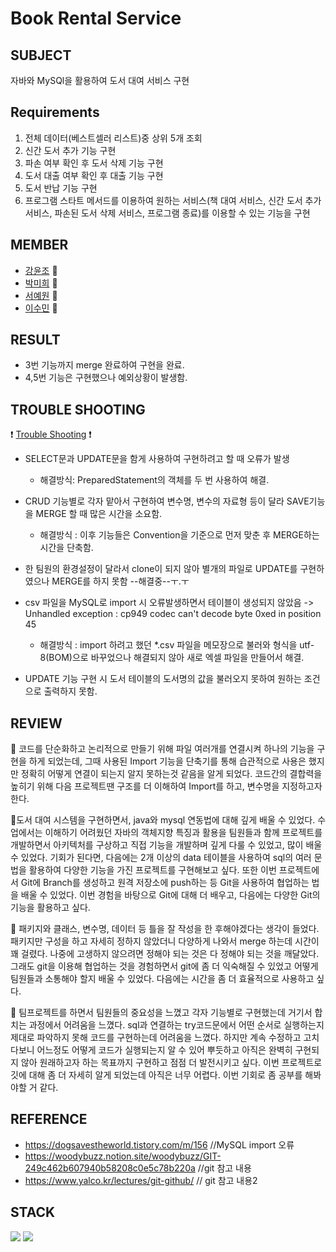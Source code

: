 # Book Rental Service


## SUBJECT 
자바와 MySQl을 활용하여 도서 대여 서비스 구현

## Requirements
1) 전체 데이터(베스트셀러 리스트)중 상위 5개 조회
2) 신간 도서 추가 기능 구현
3) 파손 여부 확인 후 도서 삭제 기능 구현
4) 도서 대출 여부 확인 후 대출 기능 구현
5) 도서 반납 기능 구현
6) 프로그램 스타트 메서드를 이용하여 원하는 서비스(책 대여 서비스, 신간 도서 추가 서비스, 파손된 도서 삭제 서비스, 프로그램 종료)를 이용할 수 있는 기능을 구현


## MEMBER
* [강윤조](https://github.com/YunJo0618) 🌷
* [박미희](https://github.com/PMH2906) 🌼
* [서예원](https://github.com/woodybuzz02) 🌻
* [이수민](https://github.com/Leesumin0424) 🌹


## RESULT
- 3번 기능까지 merge 완료하여 구현을 완료.
- 4,5번 기능은 구현했으나 예외상황이 발생함.

## TROUBLE SHOOTING
:exclamation: [Trouble Shooting](./TroubleShooting.md) :exclamation:
- SELECT문과 UPDATE문을 함게 사용하여 구현하려고 할 때 오류가 발생 
  - 해결방식:  PreparedStatement의 객체를 두 번 사용하여 해결.
 
- CRUD 기능별로 각자 맡아서 구현하여 변수명, 변수의 자료형 등이 달라 SAVE기능을 MERGE 할 때 많은 시간을 소요함.
  - 해결방식 : 이후 기능들은 Convention을 기준으로 먼저 맞춘 후 MERGE하는 시간을 단축함. 

- 한 팀원의 환경설정이 달라서 clone이 되지 않아 별개의 파일로 UPDATE를 구현하였으나 MERGE를 하지 못함 --해결중--ㅜ.ㅜ
 
- csv 파일을 MySQL로 import 시 오류발생하면서 테이블이 생성되지 않았음 -> Unhandled exception : cp949 codec can't decode byte 0xed in position 45
  - 해결방식 : import 하려고 했던 *.csv 파일을 메모장으로 불러와 형식을 utf-8(BOM)으로 바꾸었으나 해결되지 않아 새로 엑셀 파일을 만들어서 해결.

- UPDATE 기능 구현 시 도서 테이블의 도서명의 값을 불러오지 못하여 원하는 조건으로 출력하지 못함.


## REVIEW
🌷 코드를 단순화하고 논리적으로 만들기 위해 파일 여러개를 연결시켜 하나의 기능을 구현을 하게 되었는데, 
   그때 사용된 Import 기능을 단축기를 통해 습관적으로 사용은 했지만 정확히 어떻게 연결이 되는지 알지 못하는것 같음을 알게 되었다.
   코드간의 결합력을 높히기 위해 다음 프로젝트땐 구조를 더 이해하여 Import를 하고, 변수명을 지정하고자 한다.

🌼도서 대여 시스템을 구현하면서, java와 mysql 연동법에 대해 깊게 배울 수 있었다. 수업에서는 이해하기 어려웠던 자바의 객체지향 특징과 활용을 팀원들과 함께 프로젝트를 개발하면서 아키텍처를 구상하고 직접 기능을 개발하며 깊게 다룰 수 있었고, 많이 배울 수 있었다. 기회가 된다면, 다음에는 2개 이상의 data 테이블을 사용하여 sql의 여러 문법을 활용하여 다양한 기능을 가진 프로젝트를 구현해보고 싶다. 또한 이번 프로젝트에서 Git에 Branch를 생성하고 원격 저장소에 push하는 등 Git을 사용하여 협업하는 법을 배울 수 있었다. 이번 경험을 바탕으로 Git에 대해 더 배우고, 다음에는 다양한 Git의 기능을 활용하고 싶다. 

🌻 패키지와 클래스, 변수명, 데이터 등 틀을 잘 작성을 한 후해야겠다는 생각이 들었다. 패키지만 구성을 하고 자세히 정하지 않았더니 다양하게 나와서 merge 하는데 시간이 꽤 걸렸다. 
   나중에 고생하지 않으려면 정해야 되는 것은 다 정해야 되는 것을 깨달았다. 그래도 git을 이용해 협업하는 것을 경험하면서 git에 좀 더 익숙해질 수 있었고 어떻게 팀원들과 소통해야 
   할지 배울 수 있었다. 다음에는 시간을 좀 더 효율적으로 사용하고 싶다.
   
🌹 팀프로젝트를 하면서 팀원들의 중요성을 느꼈고 각자 기능별로 구현했는데 거기서 합치는 과정에서 어려움을 느꼈다. sql과 연결하는 try코드문에서 어떤 순서로 실행하는지 제대로 파악하지   못해 코드를 구현하는데 어려움을 느꼈다. 하지만 계속 수정하고 고치다보니 어느정도 어떻게 코드가 실행되는지 알 수 있어 뿌듯하고 아직은 완벽히 구현되지 않아 원래하고자 하는 목표까지   구현하고 점점 더 발전시키고 싶다. 이번 프로젝트로 깃에 대해 좀 더 자세히 알게 되었는데 아직은 너무 어렵다. 이번 기회로 좀 공부를 해봐야할 거 같다.
 
## REFERENCE
- https://dogsavestheworld.tistory.com/m/156 //MySQL import 오류
- https://woodybuzz.notion.site/woodybuzz/GIT-249c462b607940b58208c0e5c78b220a //git 참고 내용
- https://www.yalco.kr/lectures/git-github/ // git 참고 내용2
                             


## STACK
<img src="https://img.shields.io/badge/JAVA-007396?style=flat-square&logo=java&logoColor=white"></a> 
<img src="https://img.shields.io/badge/mysql-4479A1?style=flat-square&logo=mysql&logoColor=white"></a> 


